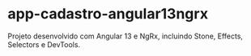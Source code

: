 # app-cadastro-angular13ngrx

Projeto desenvolvido com Angular 13 e NgRx, incluindo Stone, Effects, Selectors e DevTools.
